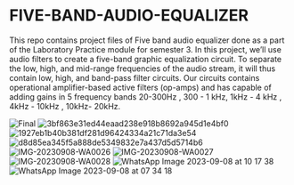 # FIVE-BAND-AUDIO-EQUALIZER
This repo contains project files of Five band audio equalizer done as a part of the Laboratory Practice module for semester 3.
In this project, we’ll use audio filters to create a
five-band graphic equalization circuit. To separate the
low, high, and mid-range frequencies of the audio
stream, it will thus contain low, high, and band-pass
filter circuits. Our circuits contains operational
amplifier-based active filters (op-amps) and has
capable of adding gains in 5 frequency bands 
20-300Hz , 300 - 1 kHz, 1kHz - 4 kHz , 4kHz - 10kHz , 10kHz- 20kHz.


![Final](https://github.com/RajanaKavinda/FIVE-BAND-EQUALIZER-Projects/assets/91953272/1a4c98c7-2850-4351-a79e-3bb9302491df)
![3bf863e31ed44eaad238e918b8692a945d1e4bf0](https://github.com/RajanaKavinda/FIVE-BAND-EQUALIZER-Projects/assets/91953272/079a8bd4-e2d1-4d65-ad2b-aedfecb0492a)
![1927eb1b40b381df281d96424334a21c71da3e54](https://github.com/RajanaKavinda/FIVE-BAND-EQUALIZER-Projects/assets/91953272/e5ccf89b-a928-4169-a530-5506ea6483fb)
![d8d85ea345f5a888de5349832e7a437d5d5714b6](https://github.com/RajanaKavinda/FIVE-BAND-EQUALIZER-Projects/assets/91953272/127cb04c-56fd-4429-a871-f04e79d00627)
![IMG-20230908-WA0026](https://github.com/RajanaKavinda/FIVE-BAND-EQUALIZER-Projects/assets/91953272/857f928a-d0f1-4ea0-8b54-578a54f2f551)
![IMG-20230908-WA0027](https://github.com/RajanaKavinda/FIVE-BAND-EQUALIZER-Projects/assets/91953272/912451fd-3b76-4962-80a2-473ede58545b)
![IMG-20230908-WA0028](https://github.com/RajanaKavinda/FIVE-BAND-EQUALIZER-Projects/assets/91953272/308943bd-0a99-4f77-ae77-d9d4f39c5105)
![WhatsApp Image 2023-09-08 at 10 17 38](https://github.com/RajanaKavinda/FIVE-BAND-EQUALIZER-Projects/assets/91953272/60479425-51bc-44d1-b581-cb23f35655a9)
![WhatsApp Image 2023-09-08 at 07 34 18](https://github.com/RajanaKavinda/FIVE-BAND-EQUALIZER-Projects/assets/91953272/557b5cb3-6f62-4980-9b6d-5e93a84d05c3)
